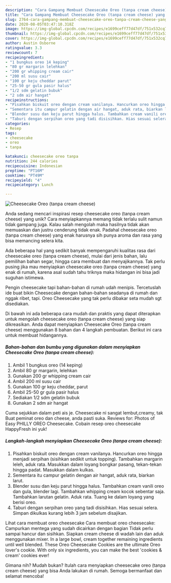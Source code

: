 ```yaml
---
description: "Cara Gampang Membuat Cheesecake Oreo (tanpa cream cheese) yang Lezat Sekali"
title: "Cara Gampang Membuat Cheesecake Oreo (tanpa cream cheese) yang Lezat Sekali"
slug: 2764-cara-gampang-membuat-cheesecake-oreo-tanpa-cream-cheese-yang-lezat-sekali
date: 2020-08-05T03:47:10.318Z
image: https://img-global.cpcdn.com/recipes/e1699ceff77d47df/751x532cq70/cheesecake-oreo-tanpa-cream-cheese-foto-resep-utama.jpg
thumbnail: https://img-global.cpcdn.com/recipes/e1699ceff77d47df/751x532cq70/cheesecake-oreo-tanpa-cream-cheese-foto-resep-utama.jpg
cover: https://img-global.cpcdn.com/recipes/e1699ceff77d47df/751x532cq70/cheesecake-oreo-tanpa-cream-cheese-foto-resep-utama.jpg
author: Austin Osborne
ratingvalue: 3.3
reviewcount: 7
recipeingredient:
- "1 bungkus oreo 14 keping"
- "80 gr margarin lelehkan"
- "200 gr whipping cream cair"
- "200 ml susu cair"
- "100 gr keju cheddar parut"
- "25-50 gr gula pasir halus"
- "1/2 sdm gelatin bubuk"
- "2 sdm air hangat"
recipeinstructions:
- "Pisahkan biskuit oreo dengan cream vanilanya. Hancurkan oreo hingga menjadi serpihan (sisihkan sedikit untuk topping). Tambahkan margarin leleh, aduk rata. Masukkan dalam loyang bongkar pasang, tekan-tekan hingga padat. Masukkan dalam kulkas."
- "Sementara itu campur gelatin dengan air hangat, aduk rata, biarkan larut."
- "Blender susu dan keju parut hingga halus. Tambahkan cream vanili oreo dan gula, blender lagi. Tambahkan whipping cream kocok sebentar saja. Tambahkan larutan gelatin. Aduk rata. Tuang ke dalam loyang yang berisi oreo."
- "Taburi dengan serpihan oreo yang tadi disisihkan. Hias sesuai selera. Simpan dikulkas kurang lebih 3 jam sebelum disajikan."
categories:
- Resep
tags:
- cheesecake
- oreo
- tanpa

katakunci: cheesecake oreo tanpa 
nutrition: 244 calories
recipecuisine: Indonesian
preptime: "PT16M"
cooktime: "PT49M"
recipeyield: "4"
recipecategory: Lunch

---
```



![Cheesecake Oreo (tanpa cream cheese)](https://img-global.cpcdn.com/recipes/e1699ceff77d47df/751x532cq70/cheesecake-oreo-tanpa-cream-cheese-foto-resep-utama.jpg)

Anda sedang mencari inspirasi resep cheesecake oreo (tanpa cream cheese) yang unik? Cara menyiapkannya memang tidak terlalu sulit namun tidak gampang juga. Kalau salah mengolah maka hasilnya tidak akan memuaskan dan justru cenderung tidak enak. Padahal cheesecake oreo (tanpa cream cheese) yang enak harusnya sih punya aroma dan rasa yang bisa memancing selera kita.

Ada beberapa hal yang sedikit banyak mempengaruhi kualitas rasa dari cheesecake oreo (tanpa cream cheese), mulai dari jenis bahan, lalu pemilihan bahan segar, hingga cara membuat dan menyajikannya. Tak perlu pusing jika mau menyiapkan cheesecake oreo (tanpa cream cheese) yang enak di rumah, karena asal sudah tahu triknya maka hidangan ini bisa jadi suguhan istimewa.

Pengin cheesecake tapi bahan-bahan di rumah udah menipis. Tercetuslah ide buat bikin Cheesecake dengan bahan-bahan seadanya di rumah dan nggak ribet, tapi. Oreo Cheesecake yang tak perlu dibakar seta mudah sgt disediakan.


Di bawah ini ada beberapa cara mudah dan praktis yang dapat diterapkan untuk mengolah cheesecake oreo (tanpa cream cheese) yang siap dikreasikan. Anda dapat menyiapkan Cheesecake Oreo (tanpa cream cheese) menggunakan 8 bahan dan 4 langkah pembuatan. Berikut ini cara untuk membuat hidangannya.

<!--inarticleads1-->

##### Bahan-bahan dan bumbu yang digunakan dalam menyiapkan Cheesecake Oreo (tanpa cream cheese):

1. Ambil 1 bungkus oreo (14 keping)
1. Ambil 80 gr margarin, lelehkan
1. Gunakan 200 gr whipping cream cair
1. Ambil 200 ml susu cair
1. Gunakan 100 gr keju cheddar, parut
1. Ambil 25-50 gr gula pasir halus
1. Sediakan 1/2 sdm gelatin bubuk
1. Gunakan 2 sdm air hangat


Cuma sejukkan dalam peti ais je. Cheesecake ni sangat lembut,creamy, tak Buat peminat oreo dan cheese, anda pasti suka. Reviews for: Photos of Easy PHILLY OREO Cheesecake. Cobain resep oreo cheesecake HappyFresh ini yuk! 

<!--inarticleads2-->

##### Langkah-langkah menyiapkan Cheesecake Oreo (tanpa cream cheese):

1. Pisahkan biskuit oreo dengan cream vanilanya. Hancurkan oreo hingga menjadi serpihan (sisihkan sedikit untuk topping). Tambahkan margarin leleh, aduk rata. Masukkan dalam loyang bongkar pasang, tekan-tekan hingga padat. Masukkan dalam kulkas.
1. Sementara itu campur gelatin dengan air hangat, aduk rata, biarkan larut.
1. Blender susu dan keju parut hingga halus. Tambahkan cream vanili oreo dan gula, blender lagi. Tambahkan whipping cream kocok sebentar saja. Tambahkan larutan gelatin. Aduk rata. Tuang ke dalam loyang yang berisi oreo.
1. Taburi dengan serpihan oreo yang tadi disisihkan. Hias sesuai selera. Simpan dikulkas kurang lebih 3 jam sebelum disajikan.


Lihat cara membuat oreo cheesecake Cara membuat oreo cheesecake: Campurkan mentega yang sudah dicairkan dengan bagian Tidak perlu sampai hancur dan sisihkan. Siapkan cream cheese di wadah lain dan aduk menggunakan mixer. In a large bowl, cream together remaining ingredients until well blended. These Oreo Cheesecake Cookies are the ultimate Oreo lover&#39;s cookie. With only six ingredients, you can make the best &#39;cookies &amp; cream&#39; cookies ever! 

Gimana nih? Mudah bukan? Itulah cara menyiapkan cheesecake oreo (tanpa cream cheese) yang bisa Anda lakukan di rumah. Semoga bermanfaat dan selamat mencoba!
